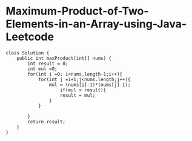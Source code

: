 # Maximum-Product-of-Two-Elements-in-an-Array-using-Java-Leetcode


    class Solution {
        public int maxProduct(int[] nums) {
            int result = 0;
            int mul =0;
            for(int i =0; i<nums.length-1;i++){
                for(int j =i+1;j<nums.length;j++){
                    mul = (nums[i]-1)*(nums[j]-1);
                        if(mul > result){
                        result = mul;
                    }
                }
                
            }
            return result;
        }
    }
